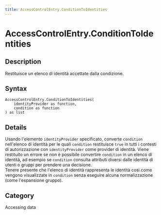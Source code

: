 ```yaml
---
title: AccessControlEntry.ConditionToIdentities
---
```


# AccessControlEntry.ConditionToIdentities


## Description

Restituisce un elenco di identità accettate dalla condizione.


## Syntax

```powerquery
AccessControlEntry.ConditionToIdentities(
    identityProvider as function,
    condition as function
) as list
```


## Details

Usando l'elemento <code>identityProvider</code> specificato, converte <code>condition</code> nell'elenco di identità per le quali <code>condition</code> restituisce <code>true</code> in tutti i contesti di autorizzazione con <code>identityProvider</code> come provider di identità. Viene restituito un errore se non è possibile convertire <code>condition</code> in un elenco di identità, ad esempio se <code>condition</code> consulta attributi diversi dalle identità di utenti o gruppi per prendere una decisione.<br />    Tenere presente che l'elenco di identità rappresenta le identità così come vengono visualizzate in <code>condition</code> senza eseguire alcuna normalizzazione (come l'espansione gruppo).<br />



## Category
Accessing data
